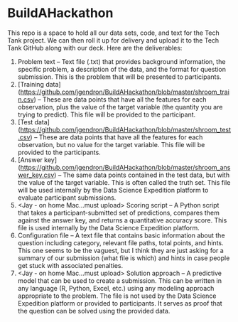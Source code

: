 # BuildAHackathon
This repo is a space to hold all our data sets, code, and text for the Tech Tank project. We can then roll it up for delivery and upload it to the Tech Tank GitHub along with our deck. Here are the deliverables:

1. Problem text – Text file (.txt) that provides background information, the specific problem, a description of the data, and the format for question submission. This is the problem that will be presented to participants.
2. [Training data] (https://github.com/jgendron/BuildAHackathon/blob/master/shroom_train.csv) – These are data points that have all the features for each observation, plus the value of the target variable (the quantity you are trying to predict). This file will be provided to the participant.
3. [Test data] (https://github.com/jgendron/BuildAHackathon/blob/master/shroom_test.csv) – These are data points that have all the features for each observation, but no value for the target variable. This file will be provided to the participants.
4. [Answer key] (https://github.com/jgendron/BuildAHackathon/blob/master/shroom_answer_key.csv) – The same data points contained in the test data, but with the value of the target variable. This is often called the truth set. This file will be used internally by the Data Science Expedition platform to evaluate participant submissions.
5. <Jay - on home Mac...must upload> Scoring script – A Python script that takes a participant-submitted set of predictions, compares them against the answer key, and returns a quantitative accuracy score. This file is used internally by the Data Science Expedition platform.
6. Configuration file – A text file that contains basic information about the question including category, relevant file paths, total points, and hints. This one seems to be the vaguest, but I think they are just asking for a summary of our submission (what file is which) and hints in case people get stuck with associated penalties.
7. <Jay - on home Mac...must upload> Solution approach – A predictive model that can be used to create a submission. This can be written in any language (R, Python, Excel, etc.) using any modeling approach appropriate to the problem. The file is not used by the Data Science Expedition platform or provided to participants. It serves as proof that the question can be solved using the provided data.